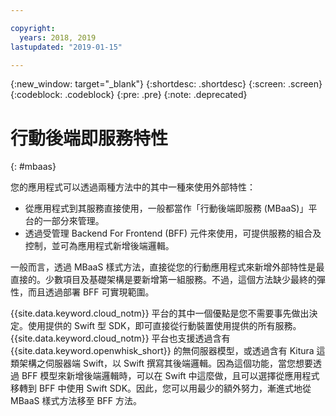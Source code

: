 ```yaml
---

copyright:
  years: 2018, 2019
lastupdated: "2019-01-15"

---
```


{:new_window: target="_blank"}
{:shortdesc: .shortdesc}
{:screen: .screen}
{:codeblock: .codeblock}
{:pre: .pre}
{:note: .deprecated}

# 行動後端即服務特性
{: #mbaas}

您的應用程式可以透過兩種方法中的其中一種來使用外部特性：
* 從應用程式到其服務直接使用，一般都當作「行動後端即服務 (MBaaS)」平台的一部分來管理。
* 透過受管理 Backend For Frontend (BFF) 元件來使用，可提供服務的組合及控制，並可為應用程式新增後端邏輯。

一般而言，透過 MBaaS 樣式方法，直接從您的行動應用程式來新增外部特性是最直接的。少數項目及基礎架構是要新增第一組服務。不過，這個方法缺少最終的彈性，而且透過部署 BFF 可實現範圍。

{{site.data.keyword.cloud_notm}} 平台的其中一個優點是您不需要事先做出決定。使用提供的 Swift 型 SDK，即可直接從行動裝置使用提供的所有服務。{{site.data.keyword.cloud_notm}} 平台也支援透過含有 {{site.data.keyword.openwhisk_short}} 的無伺服器模型，或透過含有 Kitura 這類架構之伺服器端 Swift，以 Swift 撰寫其後端邏輯。因為這個功能，當您想要透過 BFF 模型來新增後端邏輯時，可以在 Swift 中這麼做，且可以選擇從應用程式移轉到 BFF 中使用 Swift SDK。因此，您可以用最少的額外努力，漸進式地從 MBaaS 樣式方法移至 BFF 方法。
